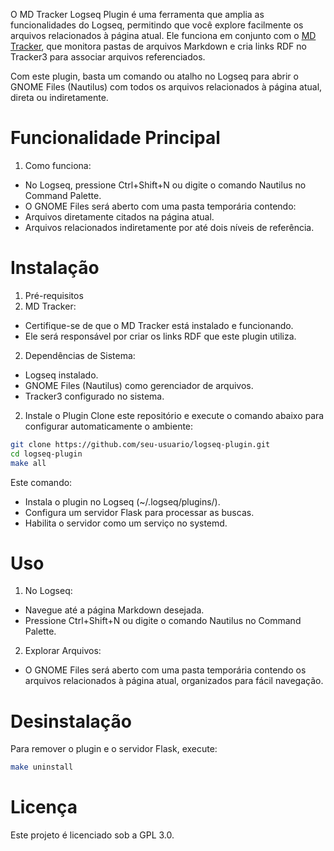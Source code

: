 O MD Tracker Logseq Plugin é uma ferramenta que amplia as funcionalidades do Logseq, permitindo que você explore facilmente os arquivos relacionados à página atual. Ele funciona em conjunto com o [MD Tracker](https://github.com/marciomoretto/md-tracker), que monitora pastas de arquivos Markdown e cria links RDF no Tracker3 para associar arquivos referenciados.

Com este plugin, basta um comando ou atalho no Logseq para abrir o GNOME Files (Nautilus) com todos os arquivos relacionados à página atual, direta ou indiretamente.

# Funcionalidade Principal
1. Como funciona:
 * No Logseq, pressione Ctrl+Shift+N ou digite o comando Nautilus no Command Palette.
 * O GNOME Files será aberto com uma pasta temporária contendo:
  * Arquivos diretamente citados na página atual.
  * Arquivos relacionados indiretamente por até dois níveis de referência.

# Instalação
1. Pré-requisitos
 1. MD Tracker:
  * Certifique-se de que o MD Tracker está instalado e funcionando.
  * Ele será responsável por criar os links RDF que este plugin utiliza.
 2. Dependências de Sistema:
  * Logseq instalado.
  * GNOME Files (Nautilus) como gerenciador de arquivos.
  * Tracker3 configurado no sistema.
2. Instale o Plugin
Clone este repositório e execute o comando abaixo para configurar automaticamente o ambiente:
```bash
git clone https://github.com/seu-usuario/logseq-plugin.git
cd logseq-plugin
make all
```
Este comando:
* Instala o plugin no Logseq (~/.logseq/plugins/).
* Configura um servidor Flask para processar as buscas.
* Habilita o servidor como um serviço no systemd.

# Uso
1. No Logseq:
 * Navegue até a página Markdown desejada.
 * Pressione Ctrl+Shift+N ou digite o comando Nautilus no Command Palette.
2. Explorar Arquivos:
 * O GNOME Files será aberto com uma pasta temporária contendo os arquivos relacionados à página atual, organizados para fácil navegação.

# Desinstalação
Para remover o plugin e o servidor Flask, execute:

```bash
make uninstall
```

# Licença
Este projeto é licenciado sob a GPL 3.0.

